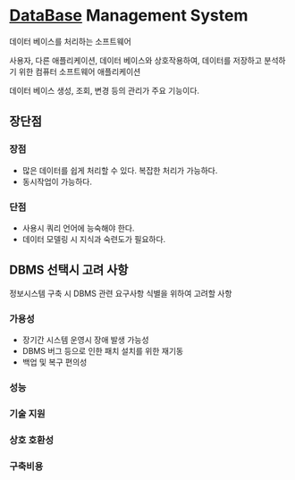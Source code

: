 # [DataBase](DataBase.md) Management System

데이터 베이스를 처리하는 소프트웨어

사용자, 다른 애플리케이션, 데이터 베이스와 상호작용하여, 데이터를 저장하고 분석하기 위한 컴퓨터 소프트웨어 애플리케이션

데이터 베이스 생성, 조회, 변경 등의 관리가 주요 기능이다.

## 장단점
### 장점
- 많은 데이터를 쉽게 처리할 수 있다. 복잡한 처리가 가능하다.
- 동시작업이 가능하다.

### 단점
- 사용시 쿼리 언어에 능숙해야 한다.
- 데이터 모델링 시 지식과 숙련도가 필요하다.

## DBMS 선택시 고려 사항

정보시스템 구축 시 DBMS 관련 요구사항 식별을 위하여 고려할 사항

### 가용성
- 장기간 시스템 운영시 장애 발생 가능성
- DBMS 버그 등으로 인한 패치 설치를 위한 재기동
- 백업 및 복구 편의성

### 성능


### 기술 지원

### 상호 호환성

### 구축비용
